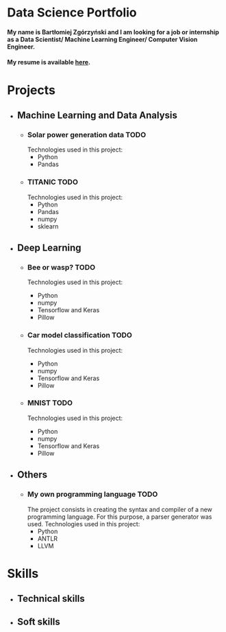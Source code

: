 # Data Science Portfolio

#### My name is Bartłomiej Zgórzyński and I am looking for a job or internship as a Data Scientist/ Machine Learning Engineer/ Computer Vision Engineer.
#### My resume is available [here](https://github.com/zgorzynb/Portfolio/blob/master/CV_Zgorzynski_Bartlomiej.pdf).

# Projects

- ## Machine Learning and Data Analysis
  - ### Solar power generation data TODO
    Technologies used in this project:
      - Python
      - Pandas
  - ### TITANIC TODO
    Technologies used in this project:
      - Python
      - Pandas
      - numpy
      - sklearn
- ## Deep Learning
  - ### Bee or wasp? TODO
    Technologies used in this project:
      - Python
      - numpy
      - Tensorflow and Keras
      - Pillow
  - ### Car model classification TODO
    Technologies used in this project:
      - Python
      - numpy
      - Tensorflow and Keras
      - Pillow

  - ### MNIST TODO
    Technologies used in this project:
      - Python
      - numpy
      - Tensorflow and Keras
      - Pillow
  
- ## Others
  - ### My own programming language TODO
    The project consists in creating the syntax and compiler of a new programming language. For this purpose, a parser generator was used.
    Technologies used in this project:
      - Python
      - ANTLR
      - LLVM

# Skills

- ## Technical skills

- ## Soft skills
  
